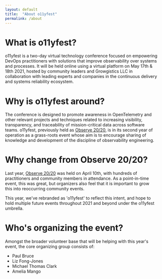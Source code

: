 ```yaml
---
layout: default
title:  "About o11yfest"
permalink: /about
---
```


# What is o11yfest?

o11yfest is a two-day virtual technology conference focused on empowering DevOps practitioners with solutions that improve observability over systems and processes. It will be held online using a virtual platform on May 17th & 18th 2021, hosted by community leaders and Growgistics LLC in collaboration with leading experts and companies in the continuous delivery and systems reliability ecosystem.

# Why is o11yfest around?

The conference is designed to promote awareness in OpenTelemetry and other relevant projects and techniques related to increasing visibility, transparency, and traceability of mission-critical data across software teams. o11yfest, previously held as [Observe 20/20](https://observe2020.io), is in its second year of operation as a grass-roots event whose aim is to encourage sharing of knowledge and development of the discipline of observability engineering.

# Why change from Observe 20/20?

Last year, [Observe 20/20](https://observe2020.io) was held on April 10th, with hundreds of practitioners and
 community members in attendance. As a point-in-time event, this was great, but
 organizers also feel that it is important to grow this into reoccurring community
 events.

This year, we've rebranded as 'o11yfest' to reflect this intent, and hope to hold
 multiple future events throughout 2021 and beyond under the o11yfest umbrella.

# Who's organizing the event?

Amongst the broader volunteer base that will be helping with this year's event,
 the core organizing group consists of:

- Paul Bruce
- Liz Fong-Jones
- Michael Thomas Clark
- Amelia Mango
